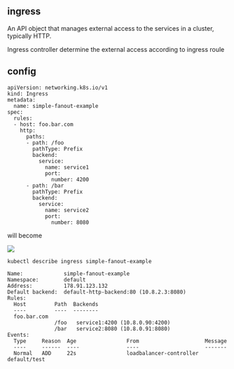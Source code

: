 ## ingress
An API object that manages external access to the services in a cluster, typically HTTP.

Ingress controller determine the external access according to ingress roule

## config
```
apiVersion: networking.k8s.io/v1
kind: Ingress
metadata:
  name: simple-fanout-example
spec:
  rules:
  - host: foo.bar.com
    http:
      paths:
      - path: /foo
        pathType: Prefix
        backend:
          service:
            name: service1
            port:
              number: 4200
      - path: /bar
        pathType: Prefix
        backend:
          service:
            name: service2
            port:
              number: 8080
```

 
will become

[![](https://mermaid.ink/img/pako:eNqNkl1PwyAUhv8KYTeatLWlUyczu9ILEy-MXq67oOV0I6PQAPUj6n-3Feo2PxJv4OS8532AN7ziSnPAFK8Nazfo9n5eKIQqKUC5o6XfV8dxgm7U2oC1ccMUWwNHl6VZIKkZRyWTTFVgUBIvhJ9ahukIZeez5CJLMpInWU5Wn_QwFMeLt5Na6zcL5lFUkC0ffIHGBp2SNP3pKZkZPeS7h9BZOgse25X-VZXsrAOzx_F6OKaHtppnyzvNV78I5IdAvJD_JUx3AijuA2XWXkGNWsmEQrWQkk4455F1Rm-BTuq6DnX8JLjb0Gn7HFVaakMnaZrODyDbmQ2InJxVcPovSq8dUkIqgbSz0klZlocYssP4E3ekMdFoDG0sSDSEOiyfVT4s0-Hqe17_v3woB21_s7DPcYQbMA0TvP-or8Ncgd0GGigw7UvOzLbAhXrv51jn9MOLqjB1poMIdy1nDq4E639Cg2nNpP3qXnPhtAnN9w96wwqx?type=png)](https://mermaid.live/edit#pako:eNqNkl1PwyAUhv8KYTeatLWlUyczu9ILEy-MXq67oOV0I6PQAPUj6n-3Feo2PxJv4OS8532AN7ziSnPAFK8Nazfo9n5eKIQqKUC5o6XfV8dxgm7U2oC1ccMUWwNHl6VZIKkZRyWTTFVgUBIvhJ9ahukIZeez5CJLMpInWU5Wn_QwFMeLt5Na6zcL5lFUkC0ffIHGBp2SNP3pKZkZPeS7h9BZOgse25X-VZXsrAOzx_F6OKaHtppnyzvNV78I5IdAvJD_JUx3AijuA2XWXkGNWsmEQrWQkk4455F1Rm-BTuq6DnX8JLjb0Gn7HFVaakMnaZrODyDbmQ2InJxVcPovSq8dUkIqgbSz0klZlocYssP4E3ekMdFoDG0sSDSEOiyfVT4s0-Hqe17_v3woB21_s7DPcYQbMA0TvP-or8Ncgd0GGigw7UvOzLbAhXrv51jn9MOLqjB1poMIdy1nDq4E639Cg2nNpP3qXnPhtAnN9w96wwqx)

```
kubectl describe ingress simple-fanout-example
```
```
Name:             simple-fanout-example
Namespace:        default
Address:          178.91.123.132
Default backend:  default-http-backend:80 (10.8.2.3:8080)
Rules:
  Host         Path  Backends
  ----         ----  --------
  foo.bar.com
               /foo   service1:4200 (10.8.0.90:4200)
               /bar   service2:8080 (10.8.0.91:8080)
Events:
  Type     Reason  Age                From                     Message
  ----     ------  ----               ----                     -------
  Normal   ADD     22s                loadbalancer-controller  default/test
 ```
